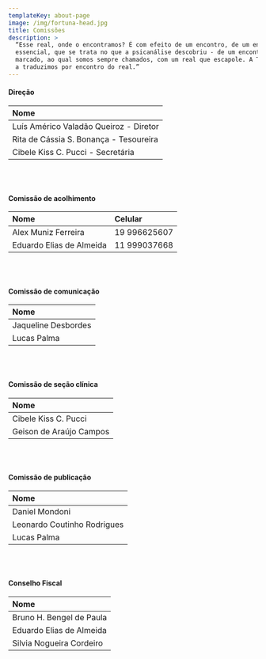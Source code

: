 ```yaml
---
templateKey: about-page
image: /img/fortuna-head.jpg
title: Comissões
description: >
  “Esse real, onde o encontramos? É com efeito de um encontro, de um encontro
  essencial, que se trata no que a psicanálise descobriu - de um encontro
  marcado, ao qual somos sempre chamados, com um real que escapole. A Tykhe, nós
  a traduzimos por encontro do real.”
---
```


#### Direção

| Nome                    |
| :---------------------- |
| Luís Américo Valadão Queiroz - Diretor |
| Rita de Cássia S. Bonança - Tesoureira    |
| Cibele Kiss C. Pucci - Secretária    |

<br/>
<br/>

#### Comissão de acolhimento

| Nome                    | Celular         |
| :---------------------- | :-------------- |
| Alex Muniz Ferreira | 19 996625607 |
| Eduardo Elias de Almeida    | 11 999037668 |

<br/>
<br/>

#### Comissão de comunicação

| Nome                        |
| :-------------------------- |
| Jaqueline Desbordes    |
| Lucas Palma |

<br/>
<br/>

#### Comissão de seção clínica

| Nome                         |
| :--------------------------- |
| Cibele Kiss C. Pucci     |
| Geison de Araújo Campos |

<br/>
<br/>

#### Comissão de publicação

| Nome                         |
| :--------------------------- |
| Daniel Mondoni     |
| Leonardo Coutinho Rodrigues     |
| Lucas Palma |

<br/>
<br/>

#### Conselho Fiscal

| Nome                     |
| :----------------------- |
| Bruno H. Bengel de Paula |
| Eduardo Elias de Almeida           |
| Silvia Nogueira Cordeiro     |
